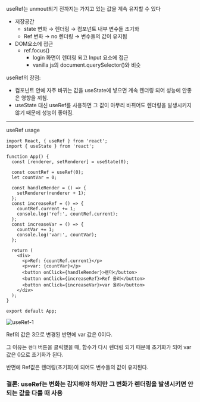 useRef는 unmout되기 전까지는 가지고 있는 값을 계속 유지할 수 있다

- 저장공간
  - state 변화 → 렌더링 → 컴포넌트 내부 변수들 초기화
  - Ref 변화 → no 렌더링 → 변수들의 값이 유지됨
- DOM요소에 접근
  - ref.focus()
    - login 화면이 렌더링 되고 Input 요소에 접근
    - vanilla js의 document.querySelector()와 비슷

useRef의 장점:

- 컴포넌트 안에 자주 바뀌는 값을 useState에 넣으면 계속 렌더링 되어 성능에 안좋은 영향을 끼침.
- useState 대신 useRef를 사용하면 그 값이 아무리 바뀌어도 렌더링을 발생시키지 않기 때문에 성능이 좋아짐.

---

useRef usage

```tsx
import React, { useRef } from 'react';
import { useState } from 'react';

function App() {
  const [renderer, setRenderer] = useState(0);

  const countRef = useRef(0);
  let countVar = 0;

  const handleRender = () => {
    setRenderer(renderer + 1);
  };
  const increaseRef = () => {
    countRef.current += 1;
    console.log('ref:', countRef.current);
  };
  const increaseVar = () => {
    countVar += 1;
    console.log('var:', countVar);
  };

  return (
    <div>
      <p>Ref: {countRef.current}</p>
      <p>var: {countVar}</p>
      <button onClick={handleRender}>렌더</button>
      <button onClick={increaseRef}>Ref 올려</button>
      <button onClick={increaseVar}>var 올려</button>
    </div>
  );
}

export default App;
```

![useRef-1]('./basic/public/useref-1.png')

Ref의 값은 3으로 변경된 반면에 var 값은 0이다.

그 이유는 `렌더` 버튼을 클릭했을 때, 함수가 다시 렌더링 되기 때문에 초기화가 되어 var 값은 0으로 초기화가 된다.

반면에 Ref값은 렌더링(초기화)이 되어도 변수들의 값이 유지된다.

### 결론: useRef는 변화는 감지해야 하지만 그 변화가 렌더링을 발생시키면 안되는 값을 다룰 때 사용
